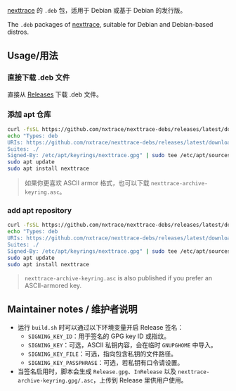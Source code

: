 [nexttrace](https://github.com/nxtrace/NTrace-core) 的 `.deb` 包，适用于 Debian 或基于 Debian 的发行版。

The `.deb` packages of [nexttrace](https://github.com/nxtrace/NTrace-core), suitable for Debian and Debian-based distros.


## Usage/用法

### 直接下载 .deb 文件

直接从 [Releases](https://github.com/nxtrace/nexttrace-debs/releases) 下载 .deb 文件。

### 添加 apt 仓库

```sh
curl -fsSL https://github.com/nxtrace/nexttrace-debs/releases/latest/download/nexttrace-archive-keyring.gpg | sudo tee /etc/apt/keyrings/nexttrace.gpg >/dev/null
echo "Types: deb
URIs: https://github.com/nxtrace/nexttrace-debs/releases/latest/download/
Suites: ./
Signed-By: /etc/apt/keyrings/nexttrace.gpg" | sudo tee /etc/apt/sources.list.d/nexttrace.sources >/dev/null
sudo apt update
sudo apt install nexttrace
```

> 如果你更喜欢 ASCII armor 格式，也可以下载 `nexttrace-archive-keyring.asc`。

### add apt repository

```sh
curl -fsSL https://github.com/nxtrace/nexttrace-debs/releases/latest/download/nexttrace-archive-keyring.gpg | sudo tee /etc/apt/keyrings/nexttrace.gpg >/dev/null
echo "Types: deb
URIs: https://github.com/nxtrace/nexttrace-debs/releases/latest/download/
Suites: ./
Signed-By: /etc/apt/keyrings/nexttrace.gpg" | sudo tee /etc/apt/sources.list.d/nexttrace.sources >/dev/null
sudo apt update
sudo apt install nexttrace
```

> `nexttrace-archive-keyring.asc` is also published if you prefer an ASCII-armored key.

## Maintainer notes / 维护者说明

- 运行 `build.sh` 时可以通过以下环境变量开启 Release 签名：
  - `SIGNING_KEY_ID`：用于签名的 GPG key ID 或指纹。
  - `SIGNING_KEY`：可选，ASCII 私钥内容，会在临时 `GNUPGHOME` 中导入。
  - `SIGNING_KEY_FILE`：可选，指向包含私钥的文件路径。
  - `SIGNING_KEY_PASSPHRASE`：可选，若私钥有口令请设置。
- 当签名启用时，脚本会生成 `Release.gpg`、`InRelease` 以及 `nexttrace-archive-keyring.gpg/.asc`，上传到 Release 里供用户使用。
